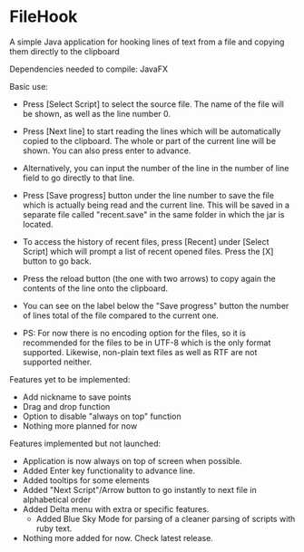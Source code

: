 # FileHook
A simple Java application for hooking lines of text from a file and copying them directly to the clipboard

Dependencies needed to compile: JavaFX

Basic use:
 * Press [Select Script] to select the source file. The name of the file will be shown, as well as the line number 0.
 * Press [Next line] to start reading the lines which will be automatically copied to the clipboard. The whole or part of the current line will be shown. You can also press enter to advance.
 * Alternatively, you can input the number of the line in the number of line field to go directly to that line.
 * Press [Save progress] button under the line number to save the file which is actually being read and the current line. This will be saved in a separate file called "recent.save" in the same folder in which the jar is located.
 * To access the history of recent files, press [Recent] under [Select Script] which will prompt a list of recent opened files. Press the [X] button to go back.
 * Press the reload button (the one with two arrows) to copy again the contents of the line onto the clipboard.
 * You can see on the label below the "Save progress" button the number of lines total of the file compared to the current one.
 
 * PS: For now there is no encoding option for the files, so it is recommended for the files to be in UTF-8 which is the only format supported. Likewise, non-plain text files as well as RTF are not supported neither. 
 
Features yet to be implemented:
  * Add nickname to save points
  * Drag and drop function
  * Option to disable "always on top" function
  * Nothing more planned for now
  
Features implemented but not launched:
  * Application is now always on top of screen when possible.
  * Added Enter key functionality to advance line.
  * Added tooltips for some elements
  * Added "Next Script"/Arrow button to go instantly to next file in alphabetical order
  * Added Delta menu with extra or specific features.
    * Added Blue Sky Mode for parsing of a cleaner parsing of scripts with ruby text.
  * Nothing more added for now. Check latest release.
	
